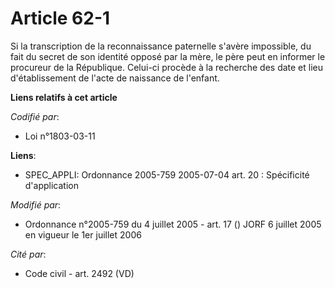 # Article 62-1

Si la transcription de la reconnaissance paternelle s'avère impossible, du fait du secret de son identité opposé par la mère,
le père peut en informer le procureur de la République. Celui-ci procède à la recherche des date et lieu d'établissement de
l'acte de naissance de l'enfant.

**Liens relatifs à cet article**

_Codifié par_:

  - Loi n°1803-03-11

**Liens**:

  - SPEC_APPLI: Ordonnance 2005-759 2005-07-04 art. 20 : Spécificité d'application

_Modifié par_:

  - Ordonnance n°2005-759 du 4 juillet 2005 - art. 17 () JORF 6 juillet 2005 en vigueur le 1er juillet 2006

_Cité par_:

  - Code civil - art. 2492 (VD)
